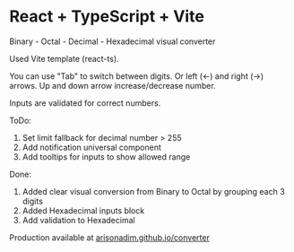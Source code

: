 # React + TypeScript + Vite

Binary - Octal - Decimal - Hexadecimal visual converter

Used Vite template (react-ts). 

You can use "Tab" to switch between digits. Or left (←) and right (→) arrows. 
Up and down arrow increase/decrease number.

Inputs are validated for correct numbers.

ToDo:
1. Set limit fallback for decimal number > 255
2. Add notification universal component
3. Add tooltips for inputs to show allowed range

Done:
1. Added clear visual conversion from Binary to Octal by grouping each 3 digits
2. Added Hexadecimal inputs block
3. Add validation to Hexadecimal

Production available at [arisonadim.github.io/converter](https://arisonadim.github.io/converter)